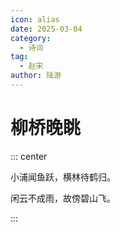 ```yaml
---
icon: alias
date: 2025-03-04
category:
  - 诗词
tag:
  - 赵宋
author: 陆游
---
```


# 柳桥晚眺

<!-- more -->


::: center 

小浦闻鱼跃，横林待鹤归。

闲云不成雨，故傍碧山飞。

:::